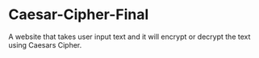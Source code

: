 # Caesar-Cipher-Final
A website that takes user input text and it will encrypt or decrypt the text using Caesars Cipher.
